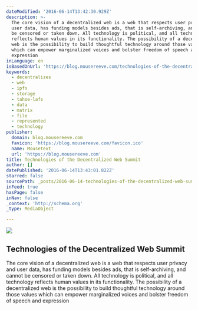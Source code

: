 ```yaml
---
dateModified: '2016-06-14T13:42:30.929Z'
description: >-
  The core vision of a decentralized web is a web that respects user privacy and
  user data, has funding models besides ads, that is self-archiving, and cannot
  be censored or taken down. All technology is political, and all technology
  reflects human values in its functionality. The possibility of a decentralized
  web is the possibility to build thoughtful technology around those values
  which can empower marginalized voices and bolster freedom of speech and
  expression
inLanguage: en
isBasedOnUrl: 'https://blog.mousereeve.com/technologies-of-the-decentralized-web-summit/'
keywords:
  - decentralizes
  - web
  - ipfs
  - storage
  - tahoe-lafs
  - data
  - matrix
  - file
  - represented
  - technology
publisher:
  domain: blog.mousereeve.com
  favicon: 'https://blog.mousereeve.com/favicon.ico'
  name: Mousetext
  url: 'https://blog.mousereeve.com'
title: Technologies of the Decentralized Web Summit
author: []
datePublished: '2016-06-14T13:43:01.822Z'
starred: false
sourcePath: _posts/2016-06-14-technologies-of-the-decentralized-web-summit.md
inFeed: true
hasPage: false
inNav: false
_context: 'http://schema.org'
_type: MediaObject

---
```

<article style=""><img src="https://s3-us-west-2.amazonaws.com/the-grid-img/p/0f83b56b45ef738b44c8a8cd301c4242f133e148.jpg" /><h1>Technologies of the Decentralized Web Summit</h1><p>The core vision of a decentralized web is a web that respects user privacy and user data, has funding models besides ads, that is self-archiving, and cannot be censored or taken down. All technology is political, and all technology reflects human values in its functionality. The possibility of a decentralized web is the possibility to build thoughtful technology around those values which can empower marginalized voices and bolster freedom of speech and expression</p></article>